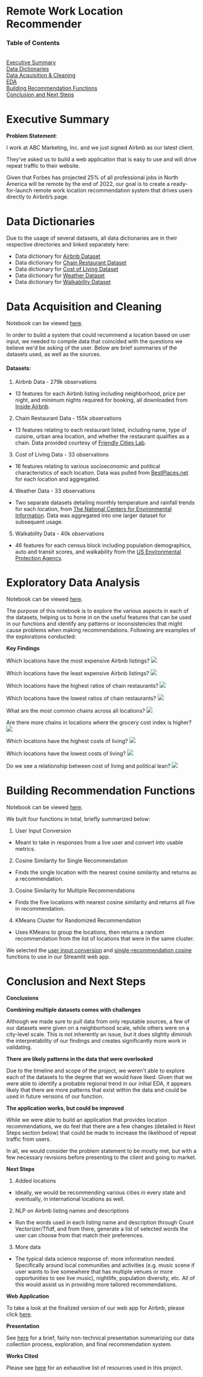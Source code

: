 # Remote Work Location Recommender

### **Table of Contents**
<br>[Executive Summary](#executive-summary)
<br>[Data Dictionaries](#data-dictionaries)
<br>[Data Acquisition & Cleaning](#data-acquisition-and-cleaning)
<br>[EDA](#exploratory-data-analysis)
<br>[Building Recommendation Functions](#building-recommendation-functions)
<br>[Conclusion and Next Steps](#conclusion-and-next-steps)


# Executive Summary

**Problem Statement**:

I work at ABC Marketing, Inc. and we just signed Airbnb as our latest client.

They’ve asked us to build a web application that is easy to use and will drive repeat traffic to their website.

Given that Forbes has projected 25% of all professional jobs in North America will be remote by the end of 2022, our goal is to create a ready-for-launch remote work location recommendation system that drives users directly to Airbnb’s page.


# Data Dictionaries

Due to the usage of several datasets, all data dictionaries are in their respective directories and linked separately here:

- Data dictionary for [Airbnb Dataset](./datasets/airbnbs/airbnb_data_dict.md)
- Data dictionary for [Chain Restaurant Dataset](./datasets/things_to_do/chain_rest_data_dict.md)
- Data dictionary for [Cost of Living Dataset](./datasets/cost_of_living/cost_of_living_data_dict.md)
- Data dictionary for [Weather Dataset](./datasets/weather/weather_data_dict.md)
- Data dictionary for [Walkability Dataset](./datasets/walkability/walkability_data_dict.md)

# Data Acquisition and Cleaning
Notebook can be viewed [here](./notebooks/01_data_acq_clean.ipynb).

In order to build a system that could recommend a location based on user input, we needed to compile data that coincided with the questions we believe we'd be asking of the user. Below are brief summaries of the datasets used, as well as the sources.

#### **Datasets:**
1. Airbnb Data - 279k observations
- 13 features for each Airbnb listing including neighborhood, price per night, and minimum nights required for booking, all downloaded from [Inside Airbnb](http://insideairbnb.com/get-the-data/).

2. Chain Restaurant Data - 155k observations
- 13 features relating to each restaurant listed, including name, type of cuisine, urban area location, and whether the restaurant qualifies as a chain. Data provided courtesy of [Friendly Cities Lab](https://github.com/friendlycities-gatech/chainness).

3. Cost of Living Data - 33 observations
- 16 features relating to various socioeconomic and political characteristics of each location. Data was pulled from [BestPlaces.net](https://www.bestplaces.net/) for each location and aggregated.

4. Weather Data - 33 observations
- Two separate datasets detailing monthly temperature and rainfall trends for each location, from [The National Centers for Environmental Information](https://www.ncei.noaa.gov/). Data was aggregated into one larger dataset for subsequent usage.

5. Walkability Data - 40k observations
- 46 features for each census block including population demographics, auto and transit scores, and walkability from the [US Environmental Protection Agency](https://www.epa.gov/smartgrowth/smart-location-mapping#walkability).

# Exploratory Data Analysis
Notebook can be viewed [here](./notebooks/02_eda.ipynb).

The purpose of this notebook is to explore the various aspects in each of the datasets, helping us to hone in on the useful features that can be used in our functions and identify any patterns or inconsistencies that might cause problems when making recommendations. Following are examples of the explorations conducted:

**Key Findings**

Which locations have the most expensive Airbnb listings?
![](visualizations/barh_most_exp_airbnb_prices.png)

Which locations have the least expensive Airbnb listings?
![](visualizations/barh_least_exp_airbnb_prices.png)

Which locations have the highest ratios of chain restaurants?
![](visualizations/barh_high_chain_ratio.png)

Which locations have the lowest ratios of chain restaurants?
![](visualizations/barh_low_chain_ratio.png)

What are the most common chains across all locations?
![](visualizations/barh_most_common_chains.png)

Are there more chains in locations where the grocery cost index is higher?
![](visualizations/scatter_chain_v_grocery_idx.png)

Which locations have the highest costs of living?
![](visualizations/barh_high_coli.png)

Which locations have the lowest costs of living?
![](visualizations/barh_low_coli.png)

Do we see a relationship between cost of living and political lean?
![](visualizations/scatter_coli_v_poli.png)


# Building Recommendation Functions
Notebook can be viewed [here](./notebooks/03_building_rec_function.ipynb).

We built four functions in total, briefly summarized below:

1. User Input Conversion
- Meant to take in responses from a live user and convert into usable metrics.

2. Cosine Similarity for Single Recommendation
- Finds the single location with the nearest cosine similarity and returns as a recommendation.

3. Cosine Similarity for Multiple Recommendations
- Finds the five locations with nearest cosine similarity and returns all five in recommendation.

4. KMeans Cluster for Randomized Recommendation
- Uses KMeans to group the locations, then returns a random recommendation from the list of locations that were in the same cluster.

We selected the [user input conversion](./streamlit/stlib/user_input_converter.py) and [single-recommendation cosine](./streamlit/stlib/generate_rec.py) functions to use in our Streamlit web app.


# Conclusion and Next Steps

**Conclusions**

**Combining multiple datasets comes with challenges**

Although we made sure to pull data from only reputable sources, a few of our datasets were given on a neighborhood scale, while others were on a city-level scale. This is not inherently an issue, but it does slightly diminish the interpretability of our findings and creates significantly more work in validating.

**There are likely patterns in the data that were overlooked**

Due to the timeline and scope of the project, we weren't able to explore each of the datasets to the degree that we would have liked. Given that we were able to identify a probable regional trend in our initial EDA, it appears likely that there are more patterns that exist within the data and could be used in future versions of our function.

**The application works, but could be improved**

While we were able to build an application that provides location recommendations, we do feel that there are a few changes (detailed in Next Steps section below) that could be made to increase the likelihood of repeat traffic from users.

In all, we would consider the problem statement to be mostly met, but with a few necessary revisions before presenting to the client and going to market.

**Next Steps**

1. Added locations
- Ideally, we would be recommending various cities in every state and eventually, in international locations as well.

2. NLP on Airbnb listing names and descriptions
- Run the words used in each listing name and description through Count Vectorizer/Tfidf, and from there, generate a list of selected words the user can choose from that match their preferences.

3. More data
- The typical data science response of: more information needed. Specifically around local communities and activities (e.g. music scene if user wants to live somewhere that has multiple venues or more opportunities to see live music), nightlife, population diversity, etc. All of this would assist us in providing more tailored recommendations.

**Web Application**

To take a look at the finalized version of our web app for Airbnb, please click [here](https://cynthia-rodriguez1-wfh-loc-streamlitstlibfinal-draft-app-sngp0b.streamlit.app/).

**Presentation**

See [here](./addtl/wfh_recommender_pres.pdf) for a brief, fairly non-technical presentation summarizing our data collection process, exploration, and final recommendation system.

**Works Cited**

Please see [here](./addtl/works_cited.pdf) for an exhaustive list of resources used in this project.
